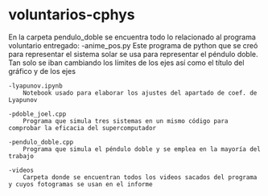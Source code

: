 # voluntarios-cphys
En la carpeta pendulo_doble se encuentra todo lo relacionado al programa voluntario entregado:
    -anime_pos.py
        Este programa de python que se creó para representar el sistema solar se usa para representar el 
        péndulo doble. Tan solo se iban cambiando los límites de los ejes así como el título del gráfico
        y de los ejes
    
    -lyapunov.ipynb
        Notebook usado para elaborar los ajustes del apartado de coef. de Lyapunov

    -pdoble_joel.cpp
        Programa que simula tres sistemas en un mismo código para comprobar la eficacia del supercomputador

    -pendulo_doble.cpp
        Programa que simula el péndulo doble y se emplea en la mayoría del trabajo

    -videos
        Carpeta donde se encuentran todos los videos sacados del programa y cuyos fotogramas se usan en el informe